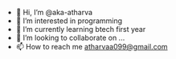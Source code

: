 - 👋 Hi, I’m @aka-atharva
- 👀 I’m interested in programming
- 🌱 I’m currently learning btech first year
- 💞️ I’m looking to collaborate on ...
- 📫 How to reach me atharvaa099@gmail.com


